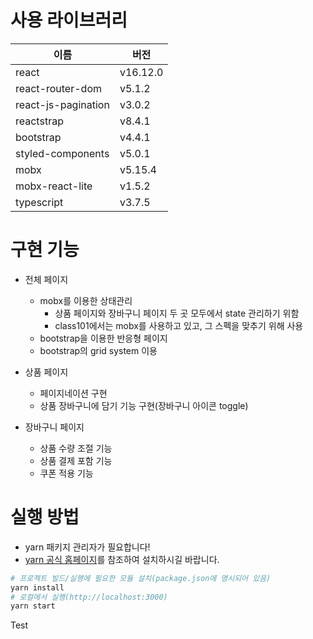 # 사용 라이브러리

| 이름                | 버전     |
| ------------------- | -------- |
| react               | v16.12.0 |
| react-router-dom    | v5.1.2   |
| react-js-pagination | v3.0.2   |
| reactstrap          | v8.4.1   |
| bootstrap           | v4.4.1   |
| styled-components   | v5.0.1   |
| mobx                | v5.15.4  |
| mobx-react-lite     | v1.5.2   |
| typescript          | v3.7.5   |

# 구현 기능

- 전체 페이지
  - mobx를 이용한 상태관리
    - 상품 페이지와 장바구니 페이지 두 곳 모두에서 state 관리하기 위함
    - class101에서는 mobx를 사용하고 있고, 그 스펙을 맞추기 위해 사용
  - bootstrap을 이용한 반응형 페이지
  - bootstrap의 grid system 이용
- 상품 페이지
  - 페이지네이션 구현
  - 상품 장바구니에 담기 기능 구현(장바구니 아이콘 toggle)
- 장바구니 페이지

  - 상품 수량 조절 기능
  - 상품 결제 포함 기능
  - 쿠폰 적용 기능

# 실행 방법

- yarn 패키지 관리자가 필요합니다!
- [yarn 공식 홈페이지](https://classic.yarnpkg.com/en/docs/install/#mac-stable)를 참조하여 설치하시길 바랍니다.

```bash
# 프로젝트 빌드/실행에 필요한 모듈 설치(package.json에 명시되어 있음)
yarn install
# 로컬에서 실행(http://localhost:3000)
yarn start
```

Test
